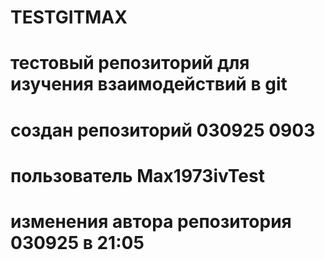 # TESTGITMAX
# тестовый репозиторий для изучения взаимодействий в git
# создан репозиторий 030925 0903
# пользователь Max1973ivTest
# изменения автора репозитория 030925 в 21:05
